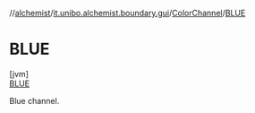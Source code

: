 //[alchemist](../../../../index.md)/[it.unibo.alchemist.boundary.gui](../../index.md)/[ColorChannel](../index.md)/[BLUE](index.md)

# BLUE

[jvm]\
[BLUE](index.md)

Blue channel.
